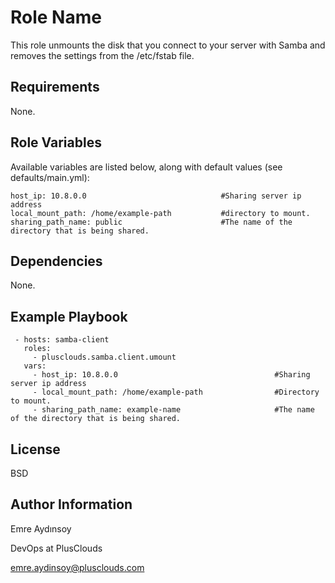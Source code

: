 Role Name
=========

This role unmounts the disk that you connect to your server with Samba and removes the settings from the /etc/fstab file.

Requirements
------------

None.

Role Variables
--------------

Available variables are listed below, along with default values (see defaults/main.yml):

    host_ip: 10.8.0.0                              #Sharing server ip address
    local_mount_path: /home/example-path           #directory to mount.
    sharing_path_name: public                      #The name of the directory that is being shared.


Dependencies
------------

None.

Example Playbook
----------------


     - hosts: samba-client
       roles:
         - plusclouds.samba.client.umount
       vars:
         - host_ip: 10.8.0.0                                   #Sharing server ip address
         - local_mount_path: /home/example-path                #Directory to mount.
         - sharing_path_name: example-name                     #The name of the directory that is being shared.


License
-------

BSD

Author Information
------------------

Emre Aydınsoy

DevOps at PlusClouds

emre.aydinsoy@plusclouds.com
